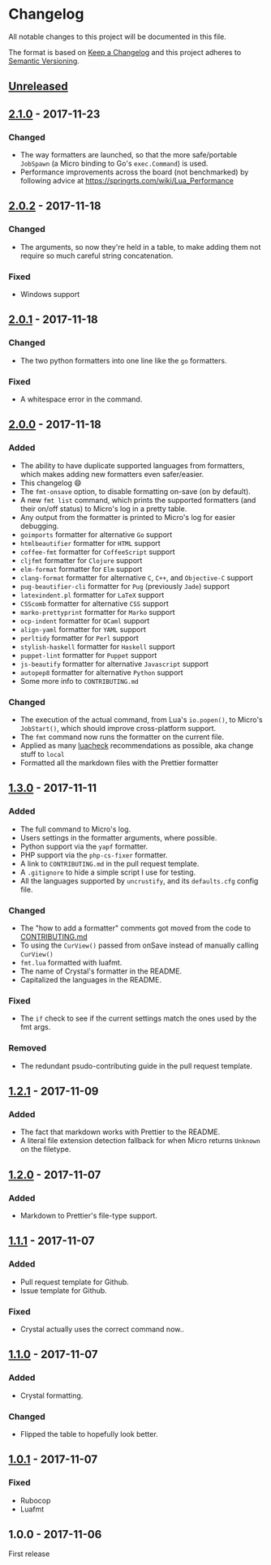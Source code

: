 # Changelog

All notable changes to this project will be documented in this file.

The format is based on [Keep a Changelog](http://keepachangelog.com/en/1.0.0/)
and this project adheres to
[Semantic Versioning](http://semver.org/spec/v2.0.0.html).

## [Unreleased]

## [2.1.0] - 2017-11-23

### Changed

* The way formatters are launched, so that the more safe/portable `JobSpawn` (a
  Micro binding to Go's `exec.Command`) is used.
* Performance improvements across the board (not benchmarked) by following
  advice at https://springrts.com/wiki/Lua_Performance

## [2.0.2] - 2017-11-18

### Changed

* The arguments, so now they're held in a table, to make adding them not require
  so much careful string concatenation.

### Fixed

* Windows support

## [2.0.1] - 2017-11-18

### Changed

* The two python formatters into one line like the `go` formatters.

### Fixed

* A whitespace error in the command.

## [2.0.0] - 2017-11-18

### Added

* The ability to have duplicate supported languages from formatters, which makes
  adding new formatters even safer/easier.
* This changelog :smile:
* The `fmt-onsave` option, to disable formatting on-save (on by default).
* A new `fmt list` command, which prints the supported formatters (and their
  on/off status) to Micro's log in a pretty table.
* Any output from the formatter is printed to Micro's log for easier debugging.
* `goimports` formatter for alternative `Go` support
* `htmlbeautifier` formatter for `HTML` support
* `coffee-fmt` formatter for `CoffeeScript` support
* `cljfmt` formatter for `Clojure` support
* `elm-format` formatter for `Elm` support
* `clang-format` formatter for alternative `C`, `C++`, and `Objective-C` support
* `pug-beautifier-cli` formatter for `Pug` (previously `Jade`) support
* `latexindent.pl` formatter for `LaTeX` support
* `CSScomb` formatter for alternative `CSS` support
* `marko-prettyprint` formatter for `Marko` support
* `ocp-indent` formatter for `OCaml` support
* `align-yaml` formatter for `YAML` support
* `perltidy` formatter for `Perl` support
* `stylish-haskell` formatter for `Haskell` support
* `puppet-lint` formatter for `Puppet` support
* `js-beautify` formatter for alternative `Javascript` support
* `autopep8` formatter for alternative `Python` support
* Some more info to `CONTRIBUTING.md`

### Changed

* The execution of the actual command, from Lua's `io.popen()`, to Micro's
  `JobStart()`, which should improve cross-platform support.
* The `fmt` command now runs the formatter on the current file.
* Applied as many [luacheck](https://github.com/mpeterv/luacheck)
  recommendations as possible, aka change stuff to `local`
* Formatted all the markdown files with the Prettier formatter

## [1.3.0] - 2017-11-11

### Added

* The full command to Micro's log.
* Users settings in the formatter arguments, where possible.
* Python support via the `yapf` formatter.
* PHP support via the `php-cs-fixer` formatter.
* A link to `CONTRIBUTING.md` in the pull request template.
* A `.gitignore` to hide a simple script I use for testing.
* All the languages supported by `uncrustify`, and its `defaults.cfg` config
  file.

### Changed

* The "how to add a formatter" comments got moved from the code to
  [CONTRIBUTING.md](./CONTRIBUTING.md)
* To using the `CurView()` passed from onSave instead of manually calling
  `CurView()`
* `fmt.lua` formatted with luafmt.
* The name of Crystal's formatter in the README.
* Capitalized the languages in the README.

### Fixed

* The `if` check to see if the current settings match the ones used by the fmt
  args.

### Removed

* The redundant psudo-contributing guide in the pull request template.

## [1.2.1] - 2017-11-09

### Added

* The fact that markdown works with Prettier to the README.
* A literal file extension detection fallback for when Micro returns `Unknown`
  on the filetype.

## [1.2.0] - 2017-11-07

### Added

* Markdown to Prettier's file-type support.

## [1.1.1] - 2017-11-07

### Added

* Pull request template for Github.
* Issue template for Github.

### Fixed

* Crystal actually uses the correct command now..

## [1.1.0] - 2017-11-07

### Added

* Crystal formatting.

### Changed

* Flipped the table to hopefully look better.

## [1.0.1] - 2017-11-07

### Fixed

* Rubocop
* Luafmt

## 1.0.0 - 2017-11-06

First release

[unreleased]: https://github.com/sum01/fmt-micro/compare/v2.1.0...HEAD
[2.1.0]: https://github.com/sum01/fmt-micro/compare/v2.0.2...v2.1.0
[2.0.2]: https://github.com/sum01/fmt-micro/compare/v2.0.1...v2.0.2
[2.0.1]: https://github.com/sum01/fmt-micro/compare/v2.0.0...v2.0.1
[2.0.0]: https://github.com/sum01/fmt-micro/compare/v1.3.0...v2.0.0
[1.3.0]: https://github.com/sum01/fmt-micro/compare/v1.2.1...v1.3.0
[1.2.1]: https://github.com/sum01/fmt-micro/compare/v1.2.0...v1.2.1
[1.2.0]: https://github.com/sum01/fmt-micro/compare/v1.1.1...v1.2.0
[1.1.1]: https://github.com/sum01/fmt-micro/compare/v1.1.0...v1.1.1
[1.1.0]: https://github.com/sum01/fmt-micro/compare/v1.0.1...v1.1.0
[1.0.1]: https://github.com/sum01/fmt-micro/compare/v1.0.0...v1.0.1
